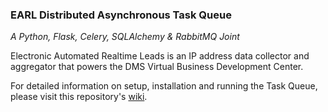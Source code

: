 ### EARL Distributed Asynchronous Task Queue

_A Python, Flask, Celery, SQLAlchemy & RabbitMQ Joint_

Electronic Automated Realtime Leads is an IP address data collector and
aggregator that powers the DMS Virtual Business Development Center.

For detailed information on setup, installation and running the
Task Queue, please visit this repository's [wiki](https://github.com/DiamondMediaSolutions/EARL-Automation-Application/wiki).

